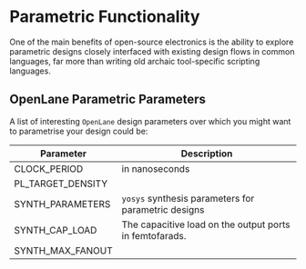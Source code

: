 # Parametric Functionality

One of the main benefits of open-source electronics is the ability to explore parametric designs closely interfaced with existing design flows in common languages, far more than writing old archaic tool-specific scripting languages.

## OpenLane Parametric Parameters

A list of interesting `OpenLane` design parameters over which you might want to parametrise your design could be:

| Parameter         | Description                                             |
|-------------------|---------------------------------------------------------|
| CLOCK_PERIOD      | in nanoseconds                                          |
| PL_TARGET_DENSITY |                                                         |
| SYNTH_PARAMETERS  | `yosys` synthesis parameters for parametric designs     |
| SYNTH_CAP_LOAD    | The capacitive load on the output ports in femtofarads. |
| SYNTH_MAX_FANOUT  |                                                         |
